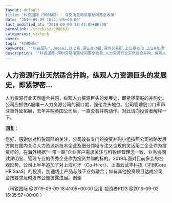 ```yaml
---
layout: default
title: '科锐国际（300662）- 深交所互动易董秘问答全收录'
date: "2019-09-09 18:41:05+00:00"
last_modified_at: "2019-09-09 18:41:05+00:00"
permalink: /stock/sz/300662/
categories: szstock
cover: 
tags: "科锐国际"
keywords: '"科锐国际",300662,互动易,深证互动易,深圳交易所,上证易互动,上证e互动'
description: '"科锐国际-深圳交易所董秘问答全收录,人力资源行业天然适合并购，纵观人力资源巨头的发展史，即紧锣密鼓的并购史。公司应抓住A股唯一人力资源公司的窗口期，强化龙头地位。公司管理层口口声声注重外延拓展，去年并购英国公司后，一直没有并购动作。对此请向投资者解释一下。"'
---
```


## 人力资源行业天然适合并购，纵观人力资源巨头的发展史，即紧锣密...

人力资源行业天然适合并购，纵观人力资源巨头的发展史，即紧锣密鼓的并购史。公司应抓住A股唯一人力资源公司的窗口期，强化龙头地位。公司管理层口口声声注重外延拓展，去年并购英国公司后，一直没有并购动作。对此请向投资者解释一下。

**回复**：

您好，感谢您对科锐国际的关注，公司设有专门的投资并购小组按照公司战略发展方向在国内关注人力资源新技术企业及细分领域专注又合规的灵活用工企业作为投资标的，在海外根据“一带一路”企业客户需求关注与科锐经营理念一致、业务协同效果明显、管理专业的优秀企业作为投资并购的标的。2019年面对目前多变的宏观形势，公司上半年追加了对上海可汗（Co-Hirer）、上海云武华科技（才到Core HR SaaS）的投资，加速线上产品与线下业务融合；如有其他投资项目达成公司会按要求及时发布公告披露进展。谢谢 

（科锐国际  @2019-09-09 18:41:05+00:00 回复 投资者h123  @2019-09-02 16:35:57+00:00 ）

